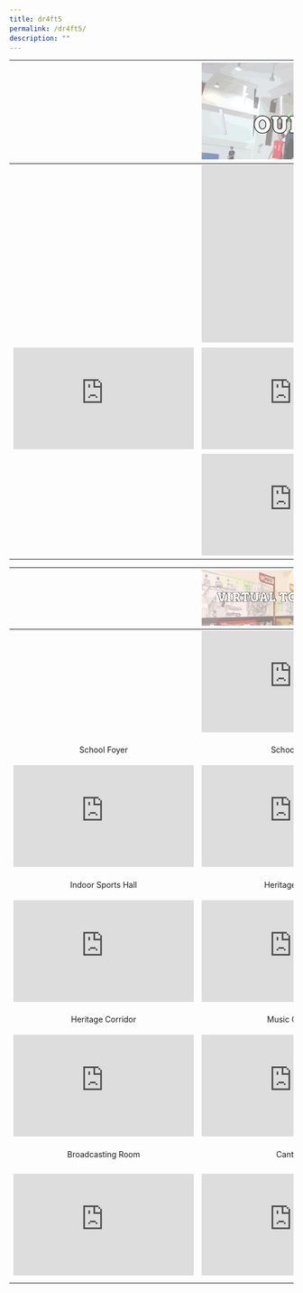 ```yaml
---
title: dr4ft5
permalink: /dr4ft5/
description: ""
---
```

|  | ![](/images/DSA/DSA-TALENT-AREAS.png) |  |
| -------- | -------- | -------- |
|      | <iframe width="560" height="315" src="https://www.youtube.com/embed/k7xY5QZFo5w" title="YouTube video player" frameborder="0" allow="accelerometer; autoplay; clipboard-write; encrypted-media; gyroscope; picture-in-picture; web-share" allowfullscreen></iframe>     |      |
| <iframe width="320" height="180" src="https://www.youtube.com/embed/VDS5KNyGbaI" title="YouTube video player" frameborder="0" allow="accelerometer; autoplay; clipboard-write; encrypted-media; gyroscope; picture-in-picture; web-share" allowfullscreen></iframe>     | <iframe width="320" height="180" src="https://www.youtube.com/embed/VVhZRpTNxN0" title="YouTube video player" frameborder="0" allow="accelerometer; autoplay; clipboard-write; encrypted-media; gyroscope; picture-in-picture; web-share" allowfullscreen></iframe>     | <iframe width="320" height="180" src="https://www.youtube.com/embed/pzEQJ0he4TM" title="YouTube video player" frameborder="0" allow="accelerometer; autoplay; clipboard-write; encrypted-media; gyroscope; picture-in-picture; web-share" allowfullscreen></iframe>     |
|      | <iframe width="320" height="180" src="https://www.youtube.com/embed/18PJOpt-bxk" title="YouTube video player" frameborder="0" allow="accelerometer; autoplay; clipboard-write; encrypted-media; gyroscope; picture-in-picture; web-share" allowfullscreen></iframe>     |      |




|  | ![](/images/DSA/DSA-VIRTUAL-TOUR-AT-BBSS.png) |  |
| -------- | -------- | -------- |
|      | <iframe width="320" height="180" src="https://www.youtube.com/embed/C4eeYHPCv2A" title="YouTube video player" frameborder="0" allow="accelerometer; autoplay; clipboard-write; encrypted-media; gyroscope; picture-in-picture; web-share" allowfullscreen></iframe>     |      |
| <p style="text-align: center;">School Foyer</p>     | <p style="text-align: center;">School Hall</p>     | <p style="text-align: center;">Mural Painting</p>     |
| <iframe width="320" height="180" src="https://www.youtube.com/embed/B-iEMWrx1EA" title="YouTube video player" frameborder="0" allow="accelerometer; autoplay; clipboard-write; encrypted-media; gyroscope; picture-in-picture; web-share" allowfullscreen></iframe>     |  <iframe width="320" height="180" src="https://www.youtube.com/embed/uyDHfg9Pa6s" title="YouTube video player" frameborder="0" allow="accelerometer; autoplay; clipboard-write; encrypted-media; gyroscope; picture-in-picture; web-share" allowfullscreen></iframe>    | <iframe width="320" height="180" src="https://www.youtube.com/embed/OmIjS2FfwiQ" title="YouTube video player" frameborder="0" allow="accelerometer; autoplay; clipboard-write; encrypted-media; gyroscope; picture-in-picture; web-share" allowfullscreen></iframe>     |
| <p style="text-align: center;">Indoor Sports Hall</p>     | <p style="text-align: center;">Heritage Room</p>     | <p style="text-align: center;">Library</p>     |
| <iframe width="320" height="180" src="https://www.youtube.com/embed/JdLCGbwGErQ" title="YouTube video player" frameborder="0" allow="accelerometer; autoplay; clipboard-write; encrypted-media; gyroscope; picture-in-picture; web-share" allowfullscreen></iframe>     |  <iframe width="320" height="180" src="https://www.youtube.com/embed/CjBqsFbhyEI" title="YouTube video player" frameborder="0" allow="accelerometer; autoplay; clipboard-write; encrypted-media; gyroscope; picture-in-picture; web-share" allowfullscreen></iframe>    | <iframe width="320" height="180" src="https://www.youtube.com/embed/fViWbR0oyyQ" title="YouTube video player" frameborder="0" allow="accelerometer; autoplay; clipboard-write; encrypted-media; gyroscope; picture-in-picture; web-share" allowfullscreen></iframe>     |
| <p style="text-align: center;">Heritage Corridor</p>     | <p style="text-align: center;">Music Centre</p>     | <p style="text-align: center;">Poem Wall</p>     |
| <iframe width="320" height="180" src="https://www.youtube.com/embed/wvTeLWNsXto" title="YouTube video player" frameborder="0" allow="accelerometer; autoplay; clipboard-write; encrypted-media; gyroscope; picture-in-picture; web-share" allowfullscreen></iframe>     | <iframe width="320" height="180" src="https://www.youtube.com/embed/RHctoVDm7HI" title="YouTube video player" frameborder="0" allow="accelerometer; autoplay; clipboard-write; encrypted-media; gyroscope; picture-in-picture; web-share" allowfullscreen></iframe>     | <iframe width="320" height="180" src="https://www.youtube.com/embed/eOoVCX47Dlc" title="YouTube video player" frameborder="0" allow="accelerometer; autoplay; clipboard-write; encrypted-media; gyroscope; picture-in-picture; web-share" allowfullscreen></iframe>     |
|  <p style="text-align: center;">Broadcasting Room</p>    | <p style="text-align: center;">Canteen</p>     | <p style="text-align: center;">Field</p>     |
| <iframe width="320" height="180" src="https://www.youtube.com/embed/RYvKuRrg_gk" title="YouTube video player" frameborder="0" allow="accelerometer; autoplay; clipboard-write; encrypted-media; gyroscope; picture-in-picture; web-share" allowfullscreen></iframe>     | <iframe width="320" height="180" src="https://www.youtube.com/embed/wdLs2bsvtRQ" title="YouTube video player" frameborder="0" allow="accelerometer; autoplay; clipboard-write; encrypted-media; gyroscope; picture-in-picture; web-share" allowfullscreen></iframe>     | <iframe width="320" height="180" src="https://www.youtube.com/embed/KfXUc8oNk6o" title="YouTube video player" frameborder="0" allow="accelerometer; autoplay; clipboard-write; encrypted-media; gyroscope;picture-in-picture; web-share" allowfullscreen> 
[](/files/BBSS%20WESTories%20Brochure%202022.pdf)allowfullscreen></iframe>